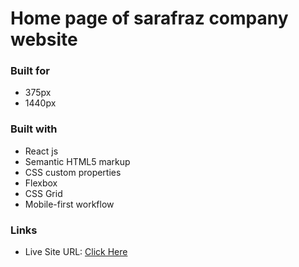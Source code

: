 # Home page of sarafraz company website

### Built for
- 375px 
- 1440px

### Built with
- React js
- Semantic HTML5 markup
- CSS custom properties
- Flexbox
- CSS Grid
- Mobile-first workflow

### Links
- Live Site URL: [Click Here](https://sky-1991-sia.github.io/sarafraz-first-page-react/)
